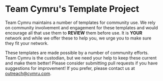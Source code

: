 # Team Cymru's Template Project

Team Cymru maintains a number of templates for community use.  We rely on community involvement and engagement for these templates and would encourage all that use them to **REVIEW** them before use.  It is **YOUR** network and while we offer these to help you, we urge you to make sure they fit your network.

These templates are made possible by a number of community efforts.  Team Cymru is the custodian, but we need your help to keep these current and make them better!  Please consider submitting pull requests if you have suggestions for improvement!  If you prefer, please contact us at [outreach@cymru.com](mailto:outreach@cymru.com).
